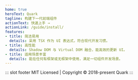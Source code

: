 ```yaml
---
home: true
heroText: Quark
tagline: 构建下一代前端组件
actionText: 快速上手 →
actionLink: /guide/install/
features:
- title: 简洁易用
  details: 采用 TSX 作为 UI 表达式，符合现代开发习惯。
- title: 高性能
  details: Shadow DOM 与 Virtual DOM 融合，能高效的更新 UI。
- title: 适用场景丰富
  details: 能在任何有框架或无框架中使用，满足一切组件开发场景。
---
```


::: slot footer
MIT Licensed | Copyright © 2018-present Quark
:::